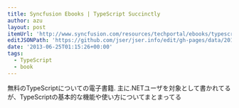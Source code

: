 ```yaml
---
title: Syncfusion Ebooks | TypeScript Succinctly
author: azu
layout: post
itemUrl: 'http://www.syncfusion.com/resources/techportal/ebooks/typescript'
editJSONPath: 'https://github.com/jser/jser.info/edit/gh-pages/data/2013/06/index.json'
date: '2013-06-25T01:15:26+00:00'
tags:
  - TypeScript
  - book
---
```

無料のTypeScriptについての電子書籍.
主に.NETユーザを対象として書かれてるが、TypeScriptの基本的な機能や使い方についてまとまってる
